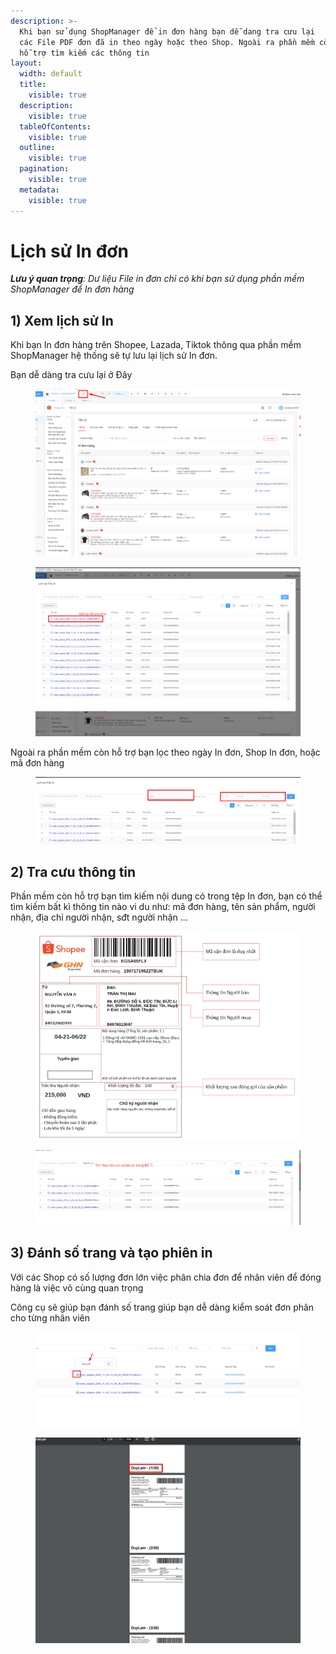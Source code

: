 ```yaml
---
description: >-
  Khi bạn sử dụng ShopManager để in đơn hàng bạn dễ dang tra cưu lại
  các File PDF đơn đã in theo ngày hoặc theo Shop. Ngoài ra phần mềm còn
  hỗ trợ tìm kiếm các thông tin
layout:
  width: default
  title:
    visible: true
  description:
    visible: true
  tableOfContents:
    visible: true
  outline:
    visible: true
  pagination:
    visible: true
  metadata:
    visible: true
---
```


# Lịch sử In đơn

_**Lưu ý quan trọng**: Dư liệu File in đơn chỉ có khi bạn sử dụng phần mềm ShopManager để In đơn hàng_

## 1) Xem lịch sử In

Khi bạn In đơn hàng trên Shopee, Lazada, Tiktok thông qua phần mềm ShopManager hệ thống sẽ tự lưu lại lịch sử In đơn.

Bạn dễ dàng tra cưu lại ở Đây

<figure><img src="../../.gitbook/assets/image (2) (1) (1) (1) (1).png" alt=""><figcaption></figcaption></figure>

<figure><img src="../../.gitbook/assets/image (1) (1) (1) (1) (1) (1) (1) (1) (1).png" alt=""><figcaption></figcaption></figure>

Ngoài ra phần mềm còn hỗ trợ bạn lọc theo ngày In đơn, Shop In đơn, hoặc mã đơn hàng

<figure><img src="../../.gitbook/assets/image (3) (1) (1) (1) (1).png" alt=""><figcaption></figcaption></figure>



## 2) Tra cưu thông tin

Phần mềm còn hỗ trợ bạn tìm kiếm nội dung có trong tệp In đơn, bạn có thể tìm kiếm bất kì thông tin nào vi du như:  mã đơn hàng, tên sản phẩm, người nhận, địa chỉ người nhận, sđt người nhận ...



<figure><img src="../../.gitbook/assets/image (5) (1) (1) (1) (1).png" alt=""><figcaption></figcaption></figure>



<figure><img src="../../.gitbook/assets/image (4) (1) (1) (1) (1).png" alt=""><figcaption></figcaption></figure>



## 3) Đánh số trang và tạo phiên in

Với các Shop có số lượng đơn lớn việc phân chia đơn để nhân viên để đóng hàng là việc vô cùng quan trọng

Công cụ sẽ giúp bạn đánh số trang giúp bạn dễ dàng kiểm soát đơn phân cho từng nhân viên

<figure><img src="../../.gitbook/assets/image (343).png" alt=""><figcaption></figcaption></figure>



<figure><img src="../../.gitbook/assets/image (342).png" alt=""><figcaption></figcaption></figure>
